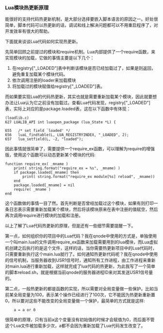 ### Lua模块热更新原理

能很好的支持代码热更新机制，是大部分选择要嵌入脚本语言的原因之一。好处很简单，脚本代码可以热更新的话，调试和线上解决问题都可以不用重启程序了，对开发效率有很大的帮助。

下面就来谈谈Lua代码如何实现热更新。

先简单回顾之前提过的模块和require机制。Lua内部提供了一个require函数，来实现模块的加载，它做的事情主要是以下几个：

1.	在registry["\_LOADED"]表中判断该模块是否已经加载过了，如果是则返回，避免重复加载某个模块代码。
2.	依次调用注册的loader来加载模块
3. 将加载过的模块赋值给registry["\_LOADED"]表。

而如果要实现Lua的代码热更新，其实也就是需要重新加载某个模块，因此就要想办法让Lua认为它之前没有加载过。查看Lua代码发现，registry["\_LOADED"]表，实际上对应的是package.loaded表，这在以下函数中有体现：

```
(loadlib.c)
627 LUALIB_API int luaopen_package (lua_State *L) {
	
655   /* set field `loaded' */
656   luaL_findtable(L, LUA_REGISTRYINDEX, "_LOADED", 2);
657   lua_setfield(L, -2, "loaded");
```

因此事情就很简单了，需要提供一个require_ex函数，可以理解为require的增强版，使用这个函数可以动态更新某个模块的代码:

```
function require_ex( _mname )
	print( string.format("require_ex = %s", _mname) )
	if package.loaded[_mname] then
		print( string.format("require_ex module[%s] reload", _mname))
	end
	package.loaded[_mname] = nil
	require( _mname )
end
```

这个函数做的事情一目了然。首先判断是否曾经加载过这个模块，如果有则打印一条日志表示需要重新加载某个模块，然后将该模块原来在表中注册的值赋空，然后再次调用require进行模块的加载和注册。

以上了解了Lua代码热更新的原理，但是还有一些细节需要提醒一下。

第一点，如何组织你的项目中的Lua代码？我在qnode中使用的方式是，单独使用一个叫main.lua的文件调用require_ex函数来加载需要用到的lua模块，而Lua虚拟机创建之后执行的是这个文件，这样的话，当你需要热更新项目中的Lua代码时，只需要重新执行这个main.lua就行了。如何通知热更新代码呢？我在qnode中使用的信号机制，当服务器收到USR1信号时，通知所有工作进程，由工作进程来重新对main.lua进行重新加载，这样就完成了lua代码的热更新，为此我写了一个简单的脚本reload.sh，就是根据当前qnode的服务器进程ID来对其发送USR1信号量的。

第二点，一般热更新的都是函数的实现，所以需要对全局变量做一些保护。比如当前某全局变量为100，表示某个操作已经进行了100次，它不能因为热更新重新置0，所以要对这些不能改变的全局变量做一个保护，最简单的方式就是这样:

```
	a = a or 0
```

很简单的原理，只有当前a这个变量没有初始值的时候才会赋值为0，而后面不管这个Lua文件被加载多少次，a都不会因为重新加载了Lua代码发生改变了。
